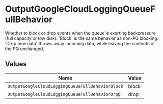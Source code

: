 # OutputGoogleCloudLoggingQueueFullBehavior

Whether to block or drop events when the queue is exerting backpressure (full capacity or low disk). 'Block' is the same behavior as non-PQ blocking. 'Drop new data' throws away incoming data, while leaving the contents of the PQ unchanged.


## Values

| Name                                             | Value                                            |
| ------------------------------------------------ | ------------------------------------------------ |
| `OutputGoogleCloudLoggingQueueFullBehaviorBlock` | block                                            |
| `OutputGoogleCloudLoggingQueueFullBehaviorDrop`  | drop                                             |
